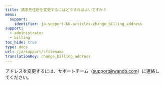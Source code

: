 ```yaml
---
title: 請求先住所を変更するにはどうすればよいですか？
menu:
  support:
    identifier: ja-support-kb-articles-change_billing_address
support:
  - administrator
  - billing
toc_hide: true
type: docs
url: /ja/support/:filename
translationKey: change_billing_address
---
```

アドレスを変更するには、サポートチーム（support@wandb.com）に連絡してください。